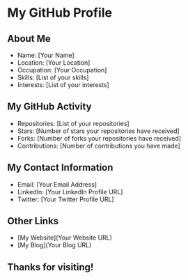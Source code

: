 # My GitHub Profile

## About Me

* Name: [Your Name]
* Location: [Your Location]
* Occupation: [Your Occupation]
* Skills: [List of your skills]
* Interests: [List of your interests]

## My GitHub Activity

* Repositories: [List of your repositories]
* Stars: [Number of stars your repositories have received]
* Forks: [Number of forks your repositories have received]
* Contributions: [Number of contributions you have made]

## My Contact Information

* Email: [Your Email Address]
* LinkedIn: [Your LinkedIn Profile URL]
* Twitter: [Your Twitter Profile URL]

## Other Links

* [My Website](Your Website URL)
* [My Blog](Your Blog URL)

## Thanks for visiting!

